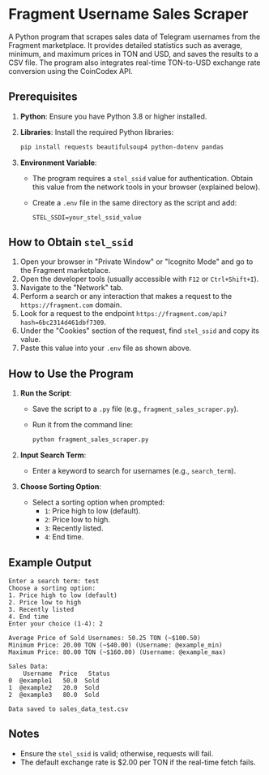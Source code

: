 
# Fragment Username Sales Scraper

A Python program that scrapes sales data of Telegram usernames from the Fragment marketplace. It provides detailed statistics such as average, minimum, and maximum prices in TON and USD, and saves the results to a CSV file. The program also integrates real-time TON-to-USD exchange rate conversion using the CoinCodex API.

## Prerequisites

1.  **Python**: Ensure you have Python 3.8 or higher installed.
2.  **Libraries**: Install the required Python libraries:
    
    ```bash
    pip install requests beautifulsoup4 python-dotenv pandas
    ```
    
3.  **Environment Variable**:
    -   The program requires a `stel_ssid` value for authentication. Obtain this value from the network tools in your browser (explained below).
    -   Create a `.env` file in the same directory as the script and add:
        
        ```
        STEL_SSDI=your_stel_ssid_value
        ```
        

## How to Obtain `stel_ssid`

1.  Open your browser in "Private Window" or "Icognito Mode" and go to the Fragment marketplace.
2.  Open the developer tools (usually accessible with `F12` or `Ctrl+Shift+I`).
3.  Navigate to the "Network" tab.
4.  Perform a search or any interaction that makes a request to the `https://fragment.com` domain.
5.  Look for a request to the endpoint `https://fragment.com/api?hash=6bc2314d461dbf7309`.
6.  Under the "Cookies" section of the request, find `stel_ssid` and copy its value.
7.  Paste this value into your `.env` file as shown above.

## How to Use the Program

1.  **Run the Script**:
    
    -   Save the script to a `.py` file (e.g., `fragment_sales_scraper.py`).
    -   Run it from the command line:
        
        ```bash
        python fragment_sales_scraper.py
        ```
        
2.  **Input Search Term**:
    
    -   Enter a keyword to search for usernames (e.g., `search_term`).
3.  **Choose Sorting Option**:
    
    -   Select a sorting option when prompted:
        -   `1`: Price high to low (default).
        -   `2`: Price low to high.
        -   `3`: Recently listed.
        -   `4`: End time.

## Example Output

```
Enter a search term: test
Choose a sorting option:
1. Price high to low (default)
2. Price low to high
3. Recently listed
4. End time
Enter your choice (1-4): 2

Average Price of Sold Usernames: 50.25 TON (~$100.50)
Minimum Price: 20.00 TON (~$40.00) (Username: @example_min)
Maximum Price: 80.00 TON (~$160.00) (Username: @example_max)

Sales Data:
    Username  Price   Status
0  @example1   50.0  Sold
1  @example2   20.0  Sold
2  @example3   80.0  Sold

Data saved to sales_data_test.csv
```

## Notes

-   Ensure the `stel_ssid` is valid; otherwise, requests will fail.
-   The default exchange rate is $2.00 per TON if the real-time fetch fails.